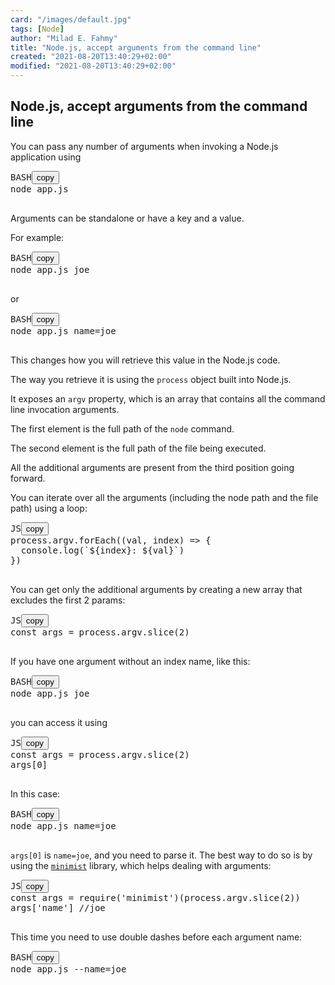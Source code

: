 ```yaml
---
card: "/images/default.jpg"
tags: [Node]
author: "Milad E. Fahmy"
title: "Node.js, accept arguments from the command line"
created: "2021-08-20T13:40:29+02:00"
modified: "2021-08-20T13:40:29+02:00"
---
```

<div id="___gatsby"><div style="outline:none" tabindex="-1" id="gatsby-focus-wrapper"><div class="layout-container"><main class="grid-container"><article class="article-reader"><h1 class="article-reader__headline">Node.js, accept arguments from the command line</h1><div><p>You can pass any number of arguments when invoking a Node.js application using</p><pre class="prism-code language-bash"><div class="shell-box-top"><span>BASH</span><button type="button">copy</button></div><div class="token-line"><span class="token plain">node app.js</span></div><div class="token-line"><span class="token plain">
</span></div></pre><p>Arguments can be standalone or have a key and a value.</p><p>For example:</p><pre class="prism-code language-bash"><div class="shell-box-top"><span>BASH</span><button type="button">copy</button></div><div class="token-line"><span class="token plain">node app.js joe</span></div><div class="token-line"><span class="token plain">
</span></div></pre><p>or</p><pre class="prism-code language-bash"><div class="shell-box-top"><span>BASH</span><button type="button">copy</button></div><div class="token-line"><span class="token plain">node app.js </span><span class="token assign-left variable">name</span><span class="token operator">=</span><span class="token plain">joe</span></div><div class="token-line"><span class="token plain">
</span></div></pre><p>This changes how you will retrieve this value in the Node.js code.</p><p>The way you retrieve it is using the <code class="language-text">process</code> object built into Node.js.</p><p>It exposes an <code class="language-text">argv</code> property, which is an array that contains all the command line invocation arguments.</p><p>The first element is the full path of the <code class="language-text">node</code> command.</p><p>The second element is the full path of the file being executed.</p><p>All the additional arguments are present from the third position going forward.</p><p>You can iterate over all the arguments (including the node path and the file path) using a loop:</p><pre class="prism-code language-js"><div class="shell-box-top"><span>JS</span><button type="button">copy</button></div><div class="token-line"><span class="token plain">process</span><span class="token punctuation">.</span><span class="token property-access">argv</span><span class="token punctuation">.</span><span class="token method function property-access">forEach</span><span class="token punctuation">(</span><span class="token punctuation">(</span><span class="token parameter">val</span><span class="token parameter punctuation">,</span><span class="token parameter"> index</span><span class="token punctuation">)</span><span class="token plain"> </span><span class="token arrow operator">=&gt;</span><span class="token plain"> </span><span class="token punctuation">{</span><span class="token plain"></span></div><div class="token-line"><span class="token plain">  </span><span class="token console class-name">console</span><span class="token punctuation">.</span><span class="token method function property-access">log</span><span class="token punctuation">(</span><span class="token template-string template-punctuation string">`</span><span class="token template-string interpolation interpolation-punctuation punctuation">${</span><span class="token template-string interpolation">index</span><span class="token template-string interpolation interpolation-punctuation punctuation">}</span><span class="token template-string string">: </span><span class="token template-string interpolation interpolation-punctuation punctuation">${</span><span class="token template-string interpolation">val</span><span class="token template-string interpolation interpolation-punctuation punctuation">}</span><span class="token template-string template-punctuation string">`</span><span class="token punctuation">)</span><span class="token plain"></span></div><div class="token-line"><span class="token plain"></span><span class="token punctuation">}</span><span class="token punctuation">)</span><span class="token plain"></span></div><div class="token-line"><span class="token plain">
</span></div></pre><p>You can get only the additional arguments by creating a new array that excludes the first 2 params:</p><pre class="prism-code language-js"><div class="shell-box-top"><span>JS</span><button type="button">copy</button></div><div class="token-line"><span class="token keyword">const</span><span class="token plain"> args </span><span class="token operator">=</span><span class="token plain"> process</span><span class="token punctuation">.</span><span class="token property-access">argv</span><span class="token punctuation">.</span><span class="token method function property-access">slice</span><span class="token punctuation">(</span><span class="token number">2</span><span class="token punctuation">)</span><span class="token plain"></span></div><div class="token-line"><span class="token plain">
</span></div></pre><p>If you have one argument without an index name, like this:</p><pre class="prism-code language-bash"><div class="shell-box-top"><span>BASH</span><button type="button">copy</button></div><div class="token-line"><span class="token plain">node app.js joe</span></div><div class="token-line"><span class="token plain">
</span></div></pre><p>you can access it using</p><pre class="prism-code language-js"><div class="shell-box-top"><span>JS</span><button type="button">copy</button></div><div class="token-line"><span class="token keyword">const</span><span class="token plain"> args </span><span class="token operator">=</span><span class="token plain"> process</span><span class="token punctuation">.</span><span class="token property-access">argv</span><span class="token punctuation">.</span><span class="token method function property-access">slice</span><span class="token punctuation">(</span><span class="token number">2</span><span class="token punctuation">)</span><span class="token plain"></span></div><div class="token-line"><span class="token plain">args</span><span class="token punctuation">[</span><span class="token number">0</span><span class="token punctuation">]</span><span class="token plain"></span></div><div class="token-line"><span class="token plain">
</span></div></pre><p>In this case:</p><pre class="prism-code language-bash"><div class="shell-box-top"><span>BASH</span><button type="button">copy</button></div><div class="token-line"><span class="token plain">node app.js </span><span class="token assign-left variable">name</span><span class="token operator">=</span><span class="token plain">joe</span></div><div class="token-line"><span class="token plain">
</span></div></pre><p><code class="language-text">args[0]</code> is <code class="language-text">name=joe</code>, and you need to
parse it. The best way to do so is by using the <a href="https://www.npmjs.com/package/minimist"><code class="language-text">minimist</code></a> library, which helps dealing with arguments:</p><pre class="prism-code language-js"><div class="shell-box-top"><span>JS</span><button type="button">copy</button></div><div class="token-line"><span class="token keyword">const</span><span class="token plain"> args </span><span class="token operator">=</span><span class="token plain"> </span><span class="token function">require</span><span class="token punctuation">(</span><span class="token string">'minimist'</span><span class="token punctuation">)</span><span class="token punctuation">(</span><span class="token plain">process</span><span class="token punctuation">.</span><span class="token property-access">argv</span><span class="token punctuation">.</span><span class="token method function property-access">slice</span><span class="token punctuation">(</span><span class="token number">2</span><span class="token punctuation">)</span><span class="token punctuation">)</span><span class="token plain"></span></div><div class="token-line"><span class="token plain">args</span><span class="token punctuation">[</span><span class="token string">'name'</span><span class="token punctuation">]</span><span class="token plain"> </span><span class="token comment">//joe</span><span class="token plain"></span></div><div class="token-line"><span class="token plain">
</span></div></pre><p>This time you need to use double dashes before each argument name:</p><pre class="prism-code language-bash"><div class="shell-box-top"><span>BASH</span><button type="button">copy</button></div><div class="token-line"><span class="token plain">node app.js --name</span><span class="token operator">=</span><span class="token plain">joe</span></div><div class="token-line"><span class="token plain">
</span></div></pre></div></article></main></div></div><div id="gatsby-announcer" style="position:absolute;top:0;width:1px;height:1px;padding:0;overflow:hidden;clip:rect(0, 0, 0, 0);white-space:nowrap;border:0" aria-live="assertive" aria-atomic="true"></div></div>
